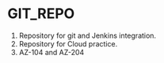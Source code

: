 # GIT_REPO
1. Repository for git and Jenkins integration.
2. Repository for Cloud practice.
3. AZ-104 and AZ-204

